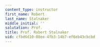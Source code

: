 ```yaml
---
content_type: instructor
first_name: Robert
last_name: Stalnaker
middle_initial: ''
salutation: Prof.
title: Prof. Robert Stalnaker
uid: cfbd6d10-08ee-4fb3-14b7-ef6eb43cbcbd
---
```

